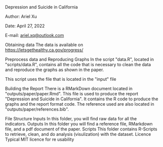 Depression and Suicide in California

Author: Ariel Xu

Date: April 27, 2022

E-mail: ariel.xq@outlook.com

Obtaining data
The data is available on https://letsgethealthy.ca.gov/progress/


Preprocess data and Reproducing Graphs
In the script "data.R", located in "scripts/data.R", contains all the code that is necessary to clean the data and reproduce the graphs as shown in the paper.

This script uses the file that is located in the "input" file

Building the Report
There is a RMarkDown document located in "outputs/paper/paper.Rmd". This file is used to produce the report "Depression and Suicide in California". It contains the R code to produce the graphs and the report format code. The reference used are also located in "outputs/paper/references.bib".

File Structure
Inputs
In this folder, you will find raw data for all the indicators.
Outputs
In this folder you will find a reference file, RMarkdown file, and a pdf document of the paper.
Scripts
This folder contains R-Scripts to retrieve, clean, and do analysis (visulization) with the dataset.
Licence
Typical MIT licence for re usability
